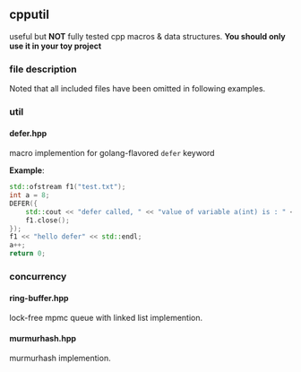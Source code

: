 ## cpputil
useful but **NOT** fully tested cpp macros & data structures. **You should only use it in your toy project**

### file description
Noted that all included files have been omitted in following examples. 
### util
#### defer.hpp
macro implemention for golang-flavored `defer` keyword

**Example**:
```cpp
std::ofstream f1("test.txt");
int a = 8;
DEFER({
    std::cout << "defer called, " << "value of variable a(int) is : " << a << std::endl;
    f1.close();
});
f1 << "hello defer" << std::endl;
a++;
return 0;
```

### concurrency
#### ring-buffer.hpp
lock-free mpmc queue with linked list implemention.
#### murmurhash.hpp
murmurhash implemention.
